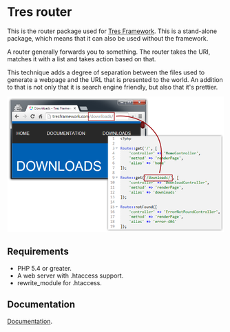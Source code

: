 # Tres router

This is the router package used for [Tres Framework][framework]. 
This is a stand-alone package, which means that it can also be used without the framework.

A router generally forwards you to something. The router takes the URI,
matches it with a list and takes action based on that.

This technique adds a degree of separation between the files used to generate a 
webpage and the URL that is presented to the world. An addition to that is not 
only that it is search engine friendly, but also that it's prettier.

![route example](https://github.com/tres-framework/docs/blob/master/routing/_images/route-example.png "How routing could work")

## Requirements
- PHP 5.4 or greater.
- A web server with .htaccess support.
- rewrite_module for .htaccess.

## Documentation
[Documentation][documentation].

[framework]: https://github.com/tres-framework/Tres
[documentation]: https://github.com/tres-framework/docs/tree/master/routing
